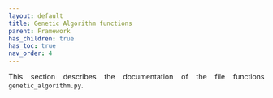 ```yaml
---
layout: default
title: Genetic Algorithm functions
parent: Framework
has_children: true
has_toc: true
nav_order: 4
---
```


<!--Don't delete ths script-->
<script src = "https://polyfill.io/v3/polyfill.min.js?features=es6"></script>
<script id = "MathJax-script" async src="https://cdn.jsdelivr.net/npm/mathjax@3/es5/tex-mml-chtml.js"></script>
<!--Don't delete ths script-->

<p align = "justify">
    This section describes the documentation of the file functions <code>genetic_algorithm.py</code>.
</p>
